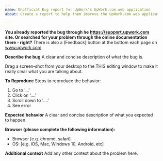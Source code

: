 ```yaml
---
name: Unofficial Bug report for UpWork's UpWork.com web application
about: Create a report to help them improve the UpWork.com web application [Unofficial]

---
```


**You already reported the bug through he https://support.upwork.com site. Or searched for your problem through the online documentation there - right?**  There is also a [Feedback] button at the bottom each page on www.upwork.com.
  
**Describe the bug**
A clear and concise description of what the bug is.

Drag a screen-shot from your desktop to the THIS editing window to make it really clear what you are talking about.

**To Reproduce**
Steps to reproduce the behavior:
1. Go to '...'
2. Click on '....'
3. Scroll down to '....'
4. See error

**Expected behavior**
A clear and concise description of what you expected to happen.

**Browser (please complete the following information):**
 - Browser [e.g. chrome, safari]
 - OS: [e.g. iOS, Mac, Windows 10, Android, etc]

**Additional context**
Add any other context about the problem here.
